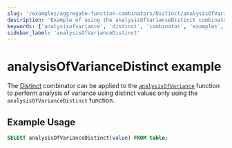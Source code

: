 ```yaml
---
slug: '/examples/aggregate-function-combinators/Distinct/analysisOfVarianceDistinct'
description: 'Example of using the analysisOfVarianceDistinct combinator'
keywords: ['analysisofvariance', 'distinct', 'combinator', 'examples', 'analysisOfVarianceDistinct']
sidebar_label: 'analysisOfVarianceDistinct'
---
```


# analysisOfVarianceDistinct example

The [Distinct](/sql-reference/aggregate-functions/combinators#-distinct) combinator can be applied to the [`analysisOfVariance`](/sql-reference/aggregate-functions/reference/analysis_of_variance) function to perform analysis of variance using distinct values only using the `analysisOfVarianceDistinct` function.

## Example Usage

```sql
SELECT analysisOfVarianceDistinct(value) FROM table;
``` 